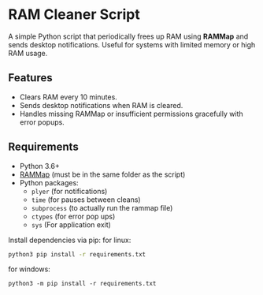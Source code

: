# RAM Cleaner Script

A simple Python script that periodically frees up RAM using **RAMMap** and sends desktop notifications. Useful for systems with limited memory or high RAM usage.

## Features

- Clears RAM every 10 minutes.
- Sends desktop notifications when RAM is cleared.
- Handles missing RAMMap or insufficient permissions gracefully with error popups.

## Requirements

- Python 3.6+
- [RAMMap](https://docs.microsoft.com/en-us/sysinternals/downloads/rammap) (must be in the same folder as the script)
- Python packages:
  - `plyer` (for notifications)
  - `time` (for pauses between cleans)
  - `subprocess` (to actually run the rammap file)
  - `ctypes` (for error pop ups)
  - `sys` (For application exit)

Install dependencies via pip:
for linux:
```bash
python3 pip install -r requirements.txt
```
for windows:
```batch
python3 -m pip install -r requirements.txt
```
